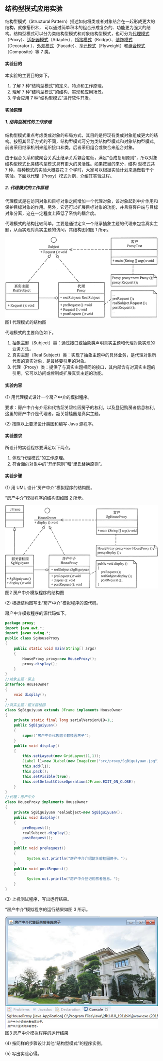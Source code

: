 ## 结构型模式应用实验
结构型模式（Structural Pattern）描述如何将类或者对象结合在一起形成更大的结构，就像搭积木， 可以通过简单积木的组合形成复杂的、功能更为强大的结构。结构型模式可以分为类结构型模式和对象结构型模式，也可分为[代理模式](https://gitlab.com/superxzl/way-api/wikis/设计模式/18.-代理模式)（Proxy）、[适配器模式](https://gitlab.com/superxzl/way-api/wikis/设计模式/19.-适配器模式)（Adapter）、[桥接模式](https://gitlab.com/superxzl/way-api/wikis/设计模式/20.-桥接模式)（Bridge）、[装饰模式](https://gitlab.com/superxzl/way-api/wikis/设计模式/21.-装饰模式) （Decorator ）、[外观模式](https://gitlab.com/superxzl/way-api/wikis/设计模式/22.-外观模式)（Facade）、[享元模式](https://gitlab.com/superxzl/way-api/wikis/设计模式/23.-享元模式)（Flyweight）和[组合模式](https://gitlab.com/superxzl/way-api/wikis/设计模式/24.-组合模式)（Composite）等 7 类。
#### 实验目的

本实验的主要目的如下。
1. 了解 7 种“结构型模式”的定义、特点和工作原理。
2. 理解 7 种“结构型模式”的结构、实现和应用场景。
3. 学会应用 7 种“结构型模式”进行软件开发。
#### 实验原理

##### 1. 结构型模式的工作原理

结构型模式重点考虑类或对象的布局方式，其目的是将现有类或对象组成更大的结构。按照其显示方式的不同，结构型模式可分为类结构型模式和对象结构型模式。前者采用继承机制来组织接口和类，后者采用组合或聚合来组合对象。

由于组合关系和或聚合关系比继承关系耦合度低，满足“合成复用原则”，所以对象结构型模式比类结构型模式具有更大的灵活性。如果按目的来分，结构 型模式共 7 种，每种模式的实验大概要花 2 个学时，大家可以根据实验计划来选做若干个实验。下面以代理（Proxy）模式为例，介绍其实验过程。
##### 2. 代理模式的工作原理

代理模式是在访问对象和目标对象之间增加一个代理对象，该对象起到中介作用和保护目标对象的作用。另外，它还可以扩展目标对象的功能，并且将客户端与目标对象分离，这在一定程度上降低了系统的耦合度。

代理模式的结构比较简单，主要是通过定义一个继承抽象主题的代理来包含真实主题，从而实现对真实主题的访问，其结构图如图 1 所示。

![3-1Q1191I62JR](../uploads/92eb2674043dac7e7d2c55c21461edc0/3-1Q1191I62JR.gif)  
图1 代理模式的结构图

代理模式的主要角色如下。
1. 抽象主题（Subject）类：通过接口或抽象类声明真实主题和代理对象实现的业务方法。
2. 真实主题（Real Subject）类：实现了抽象主题中的具体业务，是代理对象所代表的真实对象，是最终要引用的对象。
3. 代理（Proxy）类：提供了与真实主题相同的接口，其内部含有对真实主题的引用，它可以访问或控制或扩展真实主题的功能。
#### 实验内容

(1) 用代理模式设计一个房产中介的模拟程序。

要求：房产中介有介绍和代售韶关碧桂园房子的权利，以及登记购房者信息权利。这里的房产中介是代理者，韶关碧桂园是真实主题。

(2) 按照以上要求设计类图和编写 Java 源程序。
#### 实验要求

所设计的实验程序要满足以下两点。
1. 体现“代理模式”的工作原理。
2. 符合面向对象中的“开闭原则”和“里氏替换原则”。
#### 实验步骤

(1) 用 UML 设计“房产中介”模拟程序的结构图。

“房产中介”模拟程序的结构图如图 2 所示。

![3-1Q1191IA4914](../uploads/00793b26c4307caae9097148377efea9/3-1Q1191IA4914.gif)  
图2 房产中介模拟程序的结构图

(2) 根据结构图写出“房产中介”模拟程序的源代码。

房产中介模拟程序的源代码如下。
```java
package proxy;
import java.awt.*;
import javax.swing.*;
public class SgHouseProxy
{
    public static void main(String[] args)
    {
        HouseProxy proxy=new HouseProxy();
        proxy.display();
    }
}
//抽象主题：房主
interface HouseOwner
{
    void display();
}
//真实主题：韶关碧桂园
class SgBiguiyuan extends JFrame implements HouseOwner
{
    private static final long serialVersionUID=1L;
    public SgBiguiyuan()
    {
        super("房产中介代售韶关碧桂园房子");                    
    }
    public void display()
    {       
        this.setLayout(new GridLayout(1,1));
        JLabel l1=new JLabel(new ImageIcon("src/proxy/SgBiguiyuan.jpg"));
        this.add(l1);   
        this.pack();
        this.setVisible(true);
        this.setDefaultCloseOperation(JFrame.EXIT_ON_CLOSE);
    }
}
//代理：房产中介
class HouseProxy implements HouseOwner
{
    private SgBiguiyuan realSubject=new SgBiguiyuan();
    public void display()
    {
        preRequest();
        realSubject.display();
        postRequest();
    }
    public void preRequest()
    {
          System.out.println("房产中介介绍韶关碧桂园房子。");
    }
    public void postRequest()
    {
          System.out.println("房产中介登记购房者信息。");
    }
}
```
(3) 上机测试程序，写出运行结果。

“房产中介”模拟程序的运行结果如图 3 所示。

![3-1Q1191IH2426](../uploads/054c800219fabdc23a2978f9e5140bee/3-1Q1191IH2426.jpg)  
图3 房产中介模拟程序的运行结果

(4) 按同样的步骤设计其他“结构型模式”的程序实例。

(5) 写出实验心得。